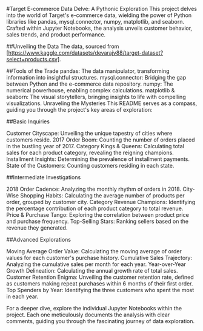 #Target E-commerce Data Delve: A Pythonic Exploration
This project delves into the world of Target's e-commerce data, wielding the power of Python libraries like pandas, mysql.connector, numpy, matplotlib, and seaborn. Crafted within Jupyter Notebooks, the analysis unveils customer behavior, sales trends, and product performance.

##Unveiling the Data
The data, sourced from [https://www.kaggle.com/datasets/devarajv88/target-dataset?select=products.csv].

##Tools of the Trade
pandas: The data manipulator, transforming information into insightful structures.
mysql.connector: Bridging the gap between Python and the e-commerce data repository.
numpy: The numerical powerhouse, enabling complex calculations.
matplotlib & seaborn: The visual storytellers, bringing insights to life with compelling visualizations.
Unraveling the Mysteries
This README serves as a compass, guiding you through the project's key areas of exploration:

##Basic Inquiries

Customer Cityscape: Unveiling the unique tapestry of cities where customers reside.
2017 Order Boom: Counting the number of orders placed in the bustling year of 2017.
Category Kings & Queens: Calculating total sales for each product category, revealing the reigning champions.
Installment Insights: Determining the prevalence of installment payments.
State of the Customers: Counting customers residing in each state.

##Intermediate Investigations

2018 Order Cadence: Analyzing the monthly rhythm of orders in 2018.
City-Wise Shopping Habits: Calculating the average number of products per order, grouped by customer city.
Category Revenue Champions: Identifying the percentage contribution of each product category to total revenue.
Price & Purchase Tango: Exploring the correlation between product price and purchase frequency.
Top-Selling Stars: Ranking sellers based on the revenue they generated.

##Advanced Explorations

Moving Average Order Value: Calculating the moving average of order values for each customer's purchase history.
Cumulative Sales Trajectory: Analyzing the cumulative sales per month for each year.
Year-over-Year Growth Delineation: Calculating the annual growth rate of total sales.
Customer Retention Enigma: Unveiling the customer retention rate, defined as customers making repeat purchases within 6 months of their first order.
Top Spenders by Year: Identifying the three customers who spent the most in each year.

For a deeper dive, explore the individual Jupyter Notebooks within the project. Each one meticulously documents the analysis with clear comments, guiding you through the fascinating journey of data exploration.
